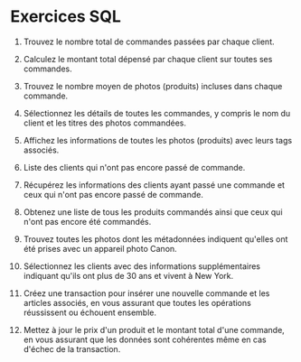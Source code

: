 # Exercices SQL 

1. Trouvez le nombre total de commandes passées par chaque client.
1. Calculez le montant total dépensé par chaque client sur toutes ses commandes.
1. Trouvez le nombre moyen de photos (produits) incluses dans chaque commande.

1. Sélectionnez les détails de toutes les commandes, y compris le nom du client et les titres des photos commandées.
1. Affichez les informations de toutes les photos (produits) avec leurs tags associés.
1. Liste des clients qui n'ont pas encore passé de commande.

1. Récupérez les informations des clients ayant passé une commande et ceux qui n'ont pas encore passé de commande.
1. Obtenez une liste de tous les produits commandés ainsi que ceux qui n'ont pas encore été commandés.

1. Trouvez toutes les photos dont les métadonnées indiquent qu'elles ont été prises avec un appareil photo Canon.
1. Sélectionnez les clients avec des informations supplémentaires indiquant qu'ils ont plus de 30 ans et vivent à New York.

1. Créez une transaction pour insérer une nouvelle commande et les articles associés, en vous assurant que toutes les opérations réussissent ou échouent ensemble.
1. Mettez à jour le prix d'un produit et le montant total d'une commande, en vous assurant que les données sont cohérentes même en cas d'échec de la transaction.

